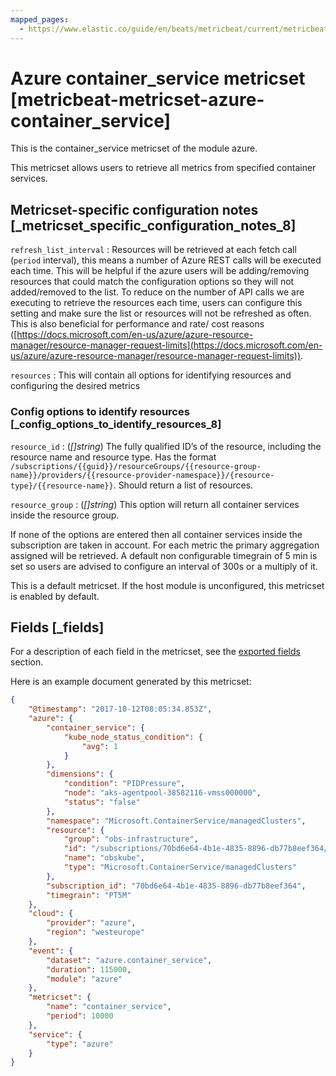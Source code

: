 ```yaml
---
mapped_pages:
  - https://www.elastic.co/guide/en/beats/metricbeat/current/metricbeat-metricset-azure-container_service.html
---
```


<!-- This file is generated! See scripts/docs_collector.py -->

# Azure container_service metricset [metricbeat-metricset-azure-container_service]

This is the container_service metricset of the module azure.

This metricset allows users to retrieve all metrics from specified container services.


## Metricset-specific configuration notes [_metricset_specific_configuration_notes_8]

`refresh_list_interval`
:   Resources will be retrieved at each fetch call (`period` interval), this means a number of Azure REST calls will be executed each time. This will be helpful if the azure users will be adding/removing resources that could match the configuration options so they will not added/removed to the list. To reduce on the number of API calls we are executing to retrieve the resources each time, users can configure this setting and make sure the list or resources will not be refreshed as often. This is also beneficial for performance and rate/ cost reasons ([https://docs.microsoft.com/en-us/azure/azure-resource-manager/resource-manager-request-limits](https://docs.microsoft.com/en-us/azure/azure-resource-manager/resource-manager-request-limits)).

`resources`
:   This will contain all options for identifying resources and configuring the desired metrics


### Config options to identify resources [_config_options_to_identify_resources_8]

`resource_id`
:   (*[]string*) The fully qualified ID’s of the resource, including the resource name and resource type. Has the format `/subscriptions/{{guid}}/resourceGroups/{{resource-group-name}}/providers/{{resource-provider-namespace}}/{resource-type}/{{resource-name}}`. Should return a list of resources.

`resource_group`
:   (*[]string*) This option will return all container services inside the resource group.

If none of the options are entered then all container services inside the subscription are taken in account. For each metric the primary aggregation assigned will be retrieved. A default non configurable timegrain of 5 min is set so users are advised to configure an interval of 300s or  a multiply of it.

This is a default metricset. If the host module is unconfigured, this metricset is enabled by default.

## Fields [_fields]

For a description of each field in the metricset, see the [exported fields](/reference/metricbeat/exported-fields-azure.md) section.

Here is an example document generated by this metricset:

```json
{
    "@timestamp": "2017-10-12T08:05:34.853Z",
    "azure": {
        "container_service": {
            "kube_node_status_condition": {
                "avg": 1
            }
        },
        "dimensions": {
            "condition": "PIDPressure",
            "node": "aks-agentpool-38582116-vmss000000",
            "status": "false"
        },
        "namespace": "Microsoft.ContainerService/managedClusters",
        "resource": {
            "group": "obs-infrastructure",
            "id": "/subscriptions/70bd6e64-4b1e-4835-8896-db77b8eef364/resourceGroups/obs-infrastructure/providers/Microsoft.ContainerService/managedClusters/obskube",
            "name": "obskube",
            "type": "Microsoft.ContainerService/managedClusters"
        },
        "subscription_id": "70bd6e64-4b1e-4835-8896-db77b8eef364",
        "timegrain": "PT5M"
    },
    "cloud": {
        "provider": "azure",
        "region": "westeurope"
    },
    "event": {
        "dataset": "azure.container_service",
        "duration": 115000,
        "module": "azure"
    },
    "metricset": {
        "name": "container_service",
        "period": 10000
    },
    "service": {
        "type": "azure"
    }
}
```
